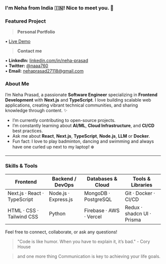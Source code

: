 ### I'm Neha from India 🇮🇳! Nice to meet you. 👋


### Featured Project

> **Personal Portfolio**

• [Live Demo](https://neha-portfolio-liart.vercel.app/)

> **Contact me**

<p style="font-size: 14px;">
• <strong>LinkedIn:</strong>    <a href="https://www.linkedin.com/in/neha-prasad-92499821b/">linkedin.com/in/neha-prasad</a><br>
• <strong>Twitter:</strong>     <a href="https://x.com/nehaaaa_6">@naaa760</a><br>
• <strong>Email:</strong>       <a href="mailto:nehaprasad27118@gmail.com">nehaprasad27118@gmail.com</a>
</p>


### About Me

I’m Neha Prasad, a passionate **Software Engineer** specializing in **Frontend Development** with **Next.js** and **TypeScript**. I love building scalable web applications, creating vibrant technical communities, and sharing knowledge through content. ✨

*  I’m currently contributing to open-source projects.
*  I’m constantly learning about **AI/ML**, **Cloud Infrastructure**, and **CI/CD** best practices.
*  Ask me about **React**, **Next.js**, **TypeScript**, **Node.js**, **LLM** or **Docker**.
*  Fun fact: I love to play badminton, dancing and swimming and always have one curled up next to my laptop! ❄️

---

### Skills & Tools

| Frontend                     | Backend / DevOps     | Databases & Cloud       | Tools & Libraries          |
| ---------------------------- | -------------------- | ----------------------- | -------------------------- |
| Next.js · React · TypeScript | Node.js · Express.js | MongoDB · PostgreSQL    | Git · Docker · CI/CD       |
| HTML · CSS · Tailwind CSS    | Python               | Firebase · AWS · Vercel | Redux · shadcn UI · Prisma |



Feel free to connect, collaborate, or ask any questions!

> "Code is like humor. When you have to explain it, it’s bad." - Cory House

> and one more thing Communication is key to achieving your life goals.
